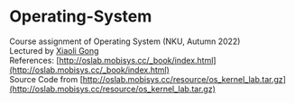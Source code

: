 # Operating-System
Course assignment of Operating System (NKU, Autumn 2022)   
Lectured by [Xiaoli Gong](https://cc.nankai.edu.cn/2021/0323/c13620a490356/page.htm)   
References: [http://oslab.mobisys.cc/_book/index.html](http://oslab.mobisys.cc/_book/index.html)   
Source Code from [http://oslab.mobisys.cc/resource/os_kernel_lab.tar.gz](http://oslab.mobisys.cc/resource/os_kernel_lab.tar.gz)
